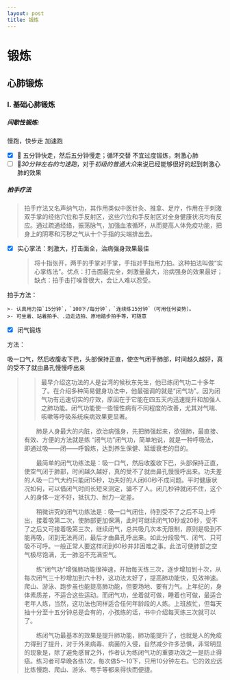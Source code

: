 ```yaml
---
layout: post
title: 锻炼
---
```


# 锻炼



## 心肺锻炼



### I. 基础心肺锻炼

##### 间歇性锻炼:

慢跑，快步走 加速跑

- [x] :walking: 五分钟快走，然后五分钟慢走；循环交替 不宜过度锻炼，刺激心肺
- [ ] :running:*30分钟左右的匀速跑*，对于*初级的普通大众*来说已经能够很好的起到刺激心肺的效果

 ##### 拍手疗法

> 拍手疗法又名声纳气功，其作用类似中医针灸、推拿、足疗，作用在于刺激双手掌的经络穴位和手反射区，这些穴位和手反射区对全身健康状况均有反应。通过疏通经络，振荡脉气，加强血液循环，从而提高人体免疫功能，把身上的阴寒和污秽之气从十个手指的尖端排出去。

- [x] 实心掌法：刺激大，打击面全，治病强身效果最佳

  > 将十指张开，两手的手掌对手掌，手指对手指用力拍。这种拍法叫做“实心掌练法”。优点：打击面最完全，刺激量最大，治病强身的效果最好；缺点：拍手击打噪音很大，会让人难以忍受。

拍手方法：

	>- 认真用力拍`15分钟`，`100下/每分钟`，`连续练15分钟`（可用任何姿势）。 
	>- 可坐着、站着拍手、.边走边拍、原地踏步拍手等，可随意





- [x] 闭气锻炼

方法：

吸一口气，然后收腹收下巴，头部保持正直，使空气闭于肺部，时间越久越好，真的受不了就由鼻孔慢慢呼出来



> >最早介绍这功法的人是台湾的候秋东先生，他已练闭气功二十多年了。在介绍多种简易健身功法中，他最强调的就是“闭气功”。因为闭气功有迅速切实的疗效，原因在于它能在四五天内迅速提升和加强人之肺功能。闭气功能使一些慢性病有不同程度的改善，尤其对气喘、咳嗽等呼吸系统疾病效果更显著。
>
> 　　肺是人身最大的内脏，欲治病强身，先把肺强起来，欲强肺，最直接、有效、方便的方法就是练 “闭气功”闭气功，简单地说，就是一种呼吸法，即通过吸——闭——呼锻炼，达到养生保健、延缓衰老的目的。
>
> 　　最简单的闭气功练法是：吸一口气，然后收腹收下巴，头部保持正直，使空气闭于肺部，时间越久越好，真的受不了就由鼻孔慢慢呼出来。功夫差的人吸一口气大约只能闭15秒，功夫好的人闭60秒不成问题。平时健康状况如何，可以借闭气时间长短来测定，骗不了人。闭几秒钟就闭不住，这个人的身体一定不好，抵抗力、耐力一定差。
>
> 　　稍微讲究的闭气功练法是：吸一口气闭住，待到受不了之后不马上呼出，接着吸第二次，使肺部更加保满，此时可继续闭气10秒或20秒，受不了之后又可接着吸第三次，继续闭气，总共吸几次本无限制，原则是吸到不能再吸，闭到无法再闭，最后才由鼻孔呼出来。如此分段吸气、闭气、只可吸不可呼。一般正常人要这样闭到60秒并非困难之事。此法可使肺部之空气极尽饱满，无一肺泡不充满空气。
>
> 　　练“闭气功”增强肺功能很神速，开始每天练三次，逐步增加到十次，从每次闭气三十秒增加到六十秒，这功法太好了，提高肺功能快，见效神速。爬山、游泳、跑步虽也能提高肺功能，但要场地、要有力气。上年纪的，身体素质差，不适合这些运动。而闭气功，坐着就可做，睡着也可做，最适合老年人练，当然，这功法也同样适合任何年龄段的人练。上班族忙，但每天抽十分至十五分钟总是会有的，小孩练的话，书中介绍每天练三次就可以了。
>
> 　　练闭气功最基本的效果是提升肺功能，肺功能提升了，也就是人的免疫力得到了提升，对于外来病毒、病菌的入侵，自然减少许多恐惧，非常明显的现象是，除了避免感冒之外，作者认为练闭气功的重要功效之一是防止得癌。练习者可早晚各练1次，每次做5～10下，只用10分钟左右。它的效应远比练慢跑、爬山、游泳、甩手等都来得快而便捷。

